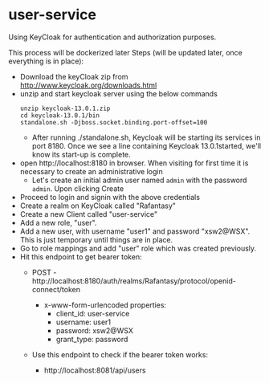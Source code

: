 # user-service

Using KeyCloak for authentication and authorization purposes.

This process will be dockerized later
Steps (will be updated later, once everything is in place):

- Download the keyCloak zip from http://www.keycloak.org/downloads.html
- unzip and start keycloak server using the below commands
  ```
  unzip keycloak-13.0.1.zip 
  cd keycloak-13.0.1/bin
  standalone.sh -Djboss.socket.binding.port-offset=100
  ```
  - After running ./standalone.sh, Keycloak will be starting its services in port 8180. Once we see a line containing Keycloak 13.0.1started, we'll know its start-up is complete.
- open http://localhost:8180 in browser. When visiting for first time it is necessary to create an administrative login
  - Let's create an initial admin user named ```admin``` with the password ```admin```. Upon clicking Create
- Proceed to login and signin with the above credentials
- Create a realm on KeyCloak called "Rafantasy"
- Create a new Client called "user-service"  
- Add a new role, "user". 
- Add a new user, with username "user1" and password "xsw2@WSX". This is just temporary until things are in place.
- Go to role mappings and add "user" role which was created previously.
- Hit this endpoint to get bearer token:
  * POST - http://localhost:8180/auth/realms/Rafantasy/protocol/openid-connect/token
    * x-www-form-urlencoded properties:
        * client_id: user-service
        * username: user1
        * password: xsw2@WSX
        * grant_type: password
    
  * Use this endpoint to check if the bearer token works:
    * http://localhost:8081/api/users
    